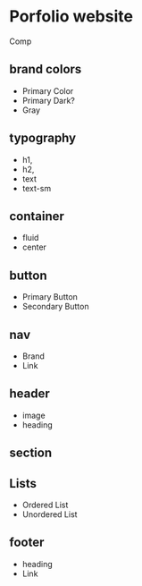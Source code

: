 # Porfolio website

Comp

## brand colors

- Primary Color
- Primary Dark?
- Gray

## typography

- h1,
- h2,
- text
- text-sm

## container

- fluid
- center

## button

- Primary Button
- Secondary Button

## nav

- Brand
- Link

## header

- image
- heading

## section

## Lists

- Ordered List
- Unordered List

## footer

- heading
- Link
